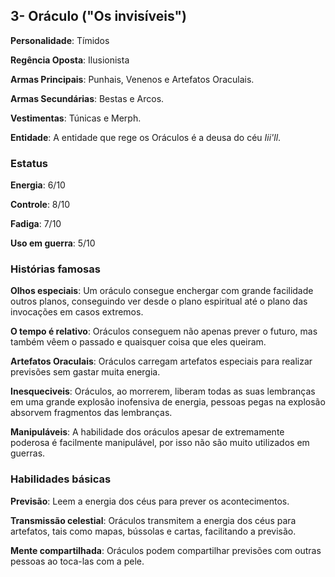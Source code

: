 ## 3- Oráculo ("Os invisíveis")

**Personalidade**: Tímidos

**Regência Oposta**: Ilusionista

**Armas Principais**: Punhais, Venenos e Artefatos Oraculais.

**Armas Secundárias**: Bestas e Arcos. 

**Vestimentas**: Túnicas e Merph.

**Entidade**: A entidade que rege os Oráculos é a deusa do céu *Iii'll*.

### Estatus

**Energia**: 6/10

**Controle**: 8/10

**Fadiga**: 7/10

**Uso em guerra**: 5/10

### Histórias famosas

**Olhos especiais**: Um oráculo consegue enchergar com grande facilidade outros planos, conseguindo ver desde o plano espiritual até o plano das invocações em casos extremos.

**O tempo é relativo**: Oráculos conseguem não apenas prever o futuro, mas também vêem o passado e quaisquer coisa que eles queiram.

**Artefatos Oraculais**: Oráculos carregam artefatos especiais para realizar previsões sem gastar muita energia.

**Inesqueciveis**: Oráculos, ao morrerem, liberam todas as suas lembranças em uma grande explosão inofensiva de energia, pessoas pegas na explosão absorvem fragmentos das lembranças.

**Manipuláveis**: A habilidade dos oráculos apesar de extremamente poderosa é facilmente manipulável, por isso não são muito utilizados em guerras.

### Habilidades básicas
    
**Previsão**: Leem a energia dos céus para prever os acontecimentos.

**Transmissão celestial**: Oráculos transmitem a energia dos céus para artefatos, tais como mapas, bússolas e cartas, facilitando a previsão.

**Mente compartilhada**: Oráculos podem compartilhar previsões com outras pessoas ao toca-las com a pele.